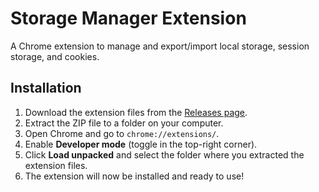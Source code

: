 # Storage Manager Extension

A Chrome extension to manage and export/import local storage, session storage, and cookies.

## Installation

1. Download the extension files from the [Releases page](https://github.com/amirjahan1/HCP/releases).
2. Extract the ZIP file to a folder on your computer.
3. Open Chrome and go to `chrome://extensions/`.
4. Enable **Developer mode** (toggle in the top-right corner).
5. Click **Load unpacked** and select the folder where you extracted the extension files.
6. The extension will now be installed and ready to use!

